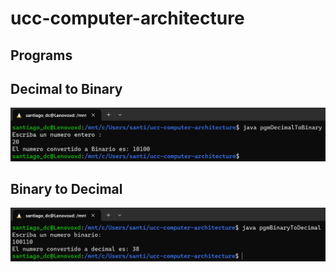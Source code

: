 # ucc-computer-architecture
## Programs
## Decimal to Binary
![Pgm decimal to binary](/arquitectura/decimalBinary.png)

## Binary to Decimal
![Pgm decimal to binary](/arquitectura/binaryDecimal.png)
